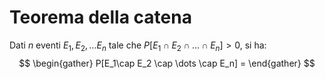 # Teorema della catena
Dati $n$ eventi $E_1,E_2,\dots E_n$ tale che $P[E_1\cap E_2 \cap \dots \cap E_n]\gt0$, si ha:
$$
\begin{gather}
P[E_1\cap E_2 \cap \dots \cap E_n] =
\end{gather}
$$
